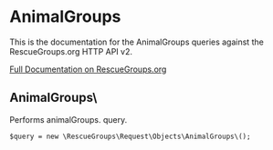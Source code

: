 # AnimalGroups

This is the documentation for the AnimalGroups queries against the RescueGroups.org HTTP API v2.

[Full Documentation on RescueGroups.org](https://userguide.rescuegroups.org/display/APIDG/Object+definitions#Objectdefinitions-animalGroups)

## AnimalGroups\

Performs animalGroups. query.

    $query = new \RescueGroups\Request\Objects\AnimalGroups\();


